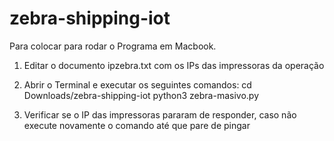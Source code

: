 # zebra-shipping-iot
Para colocar para rodar o Programa em Macbook.

1. Editar o documento ipzebra.txt com os IPs das impressoras da operação

2. Abrir o Terminal e executar os seguintes comandos:
cd Downloads/zebra-shipping-iot
python3 zebra-masivo.py

3. Verificar se o IP das impressoras pararam de responder, caso não execute novamente o comando até que pare de pingar
